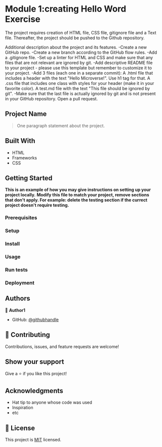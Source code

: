 # Module 1:creating Hello Word Exercise
The project requires creation of HTML file, CSS file, gitignore file and a Text file. Thereafter, the project should be pushed to the Github repository. 

Additional description about the project and its features.
-Create a new GitHub repo.
-Create a new branch according to the GitHub flow rules.
-Add a .gitignore file.
-Set up a linter for HTML and CSS and make sure that any files that are not relevant are ignored by git.
-Add descriptive README file to your project - please use this template but remember to customize it to your project.
-Add 3 files (each one in a separate commit):
   A .html file that includes a header with the text "Hello Microverse!". Use h1 tag for that.
   A .css file that includes one class with styles for your header (make it in your favorite color).
   A test.md file with the text "This file should be ignored by git".
-Make sure that the last file is actually ignored by git and is not present in your GitHub repository.
Open a pull request.

## Project Name

> One paragraph statement about the project.


## Built With

- HTML
- Frameworks
- CSS


## Getting Started

**This is an example of how you may give instructions on setting up your project locally.**
**Modify this file to match your project, remove sections that don't apply. For example: delete the testing section if the currect project doesn't require testing.**


### Prerequisites

### Setup

### Install

### Usage

### Run tests

### Deployment


## Authors

👤 **Author1**

- GitHub: [@githubhandle](https://github.com/githubhandle)


## 🤝 Contributing

Contributions, issues, and feature requests are welcome!


## Show your support

Give a ⭐️ if you like this project!

## Acknowledgments

- Hat tip to anyone whose code was used
- Inspiration
- etc

## 📝 License

This project is [MIT](./MIT.md) licensed.




